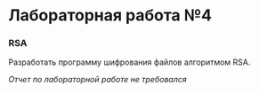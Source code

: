 # Лабораторная работа №4
### RSA

Разработать программу шифрования файлов алгоритмом RSA.

*Отчет по лабораторной работе не требовался*
